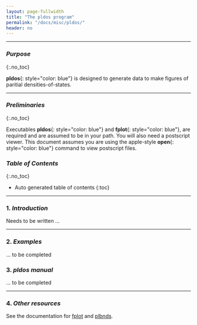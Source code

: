 ```yaml
---
layout: page-fullwidth
title: "The pldos program"
permalink: "/docs/misc/pldos/"
header: no
---
```

_____________________________________________________________


### _Purpose_
{:.no_toc}

**pldos**{: style="color: blue"} is designed to generate data to make
figures of paritial densities-of-states.

_____________________________________________________________

### _Preliminaries_
{:.no_toc}

Executables **pldos**{: style="color: blue"} and **fplot**{: style="color: blue"}, are required and are assumed to be in your path. 
You will also need a postscript viewer.  This document assumes you are using the apple-style **open**{: style="color: blue"} command to view postscript files.


### _Table of Contents_
{:.no_toc}
*  Auto generated table of contents
{:toc}


_____________________________________________________________

### 1. _Introduction_

Needs to be written ...

_____________________________________________________________


### 2. _Examples_

... to be completed	    

### 3. _pldos manual_

... to be completed	

_____________________________________________________________

### 4. _Other resources_

See the documentation for [fplot](/plbnds/) and [plbnds](/plbnds/).
